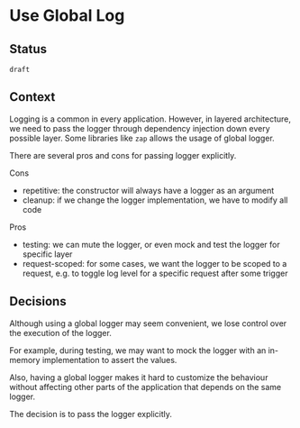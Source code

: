 # Use Global Log

## Status

`draft`

## Context

Logging is a common in every application. However, in layered architecture, we need to pass the logger through dependency injection down every possible layer. Some libraries like `zap` allows the usage of global logger. 

There are several pros and cons for passing logger explicitly.

Cons
- repetitive: the constructor will always have a logger as an argument
- cleanup: if we change the logger implementation, we have to modify all code

Pros
- testing: we can mute the logger, or even mock and test the logger for specific layer
- request-scoped: for some cases, we want the logger to be scoped to a request, e.g. to toggle log level for a specific request after some trigger

## Decisions

Although using a global logger may seem convenient, we lose control over the execution of the logger.

For example, during testing, we may want to mock the logger with an in-memory implementation to assert the values. 

Also, having a global logger makes it hard to customize the behaviour without affecting other parts of the application that depends on the same logger.

The decision is to pass the logger explicitly.
